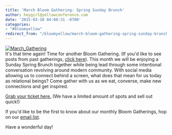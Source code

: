 ```yaml
---
title: 'March Bloom Gathering: Spring Sunday Brunch'
author: heygirl@yellowconference.com
date: '2015-03-10 04:00:31 -0700'
categories:
- "#bloomyellow"
redirect_from: "/bloomyellow/march-bloom-gathering-spring-sunday-brunch/"
---
```


[![March_Gathering](http://yellowconference.com/wp-content/uploads/2015/03/March_Gathering.jpg)](http://yellowconference.com/wp-content/uploads/2015/03/March_Gathering.jpg)  
It's that time again! Time for another Bloom Gathering. (If you'd like to see posts from past gatherings, [click here](http://yellowconference.com/?cat=41)). This month we will be enjoying a Sunday Spring Brunch together while being lead through some intentional conversation revolving around modern community. With social media allowing us to connect behind a screen, what does that mean for us today as relational beings? Come gather with us as we eat, converse, make new connections and get inspired.

[Grab your ticket here.](https://ti.to/yellowconference/march-bloom-gathering) (We have a limited amount of spots and sell out quick!)

If you'd like to be the first to know about our monthly Bloom Gatherings, hop on our [email list](http://yellowconference.us3.list-manage2.com/subscribe?u=3f8e45f74e0653e404965e2ef&id=7cb1ced4ff).

Have a wonderful day!
